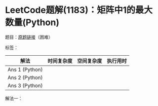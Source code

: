 # LeetCode题解(1183)：矩阵中1的最大数量(Python)

题目：[原题链接](https://leetcode-cn.com/problems/maximum-number-of-ones/)（困难）

标签：

| 解法           | 时间复杂度 | 空间复杂度 | 执行用时 |
| -------------- | ---------- | ---------- | -------- |
| Ans 1 (Python) |            |            |          |
| Ans 2 (Python) |            |            |          |
| Ans 3 (Python) |            |            |          |

解法一：


